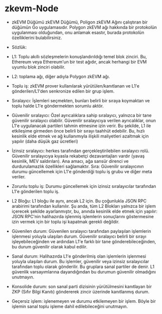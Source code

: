 # zkevm-Node

- zkEVM Düğümü zkEVM Düğümü, Poligon zkEVM Ağını çalıştıran bir düğümün Go uygulamasıdır. Polygon zkEVM ağı hakkında bir protokolün uygulanması olduğundan, onu anlamak esastır, burada protokolün özelliklerini bulabilirsiniz. 

- Sözlük: 

- L1: Toplu akıllı sözleşmelerin konuşlandırıldığı temel blok zinciri. Bu, Ethereum veya Ethereum'un bir test ağıdır, ancak herhangi bir EVM uyumlu blok zinciri olabilir. 

- L2: toplama ağı, diğer adıyla Polygon zkEVM ağı. 

- Toplu iş: zkEVM prover kullanılarak yürütülen/kanıtlanan ve L1'e gönderilen/L1'den senkronize edilen bir grup işlem. 

- Sıralayıcı: İşlemleri seçmekten, bunları belirli bir sıraya koymaktan ve toplu halde L1'e göndermekten sorumlu aktör. 

- Güvenilir sıralayıcı: Özel ayrıcalıklara sahip sıralayıcı, yalnızca bir tane güvenilir sıralayıcı olabilir. Güvenilir sıralayıcıya verilen ayrıcalıklar, onun L1'e uygulanacak partileri tahmin etmesine izin verir. Bu şekilde, L1 ile etkileşime girmeden önce belirli bir sırayı taahhüt edebilir. Bu, hızlı kesinlik elde etmek ve ağ kullanımıyla ilişkili maliyetleri azaltmak için yapılır (daha düşük gaz ücretleri) 

- İzinsiz sıralayıcı: herkes tarafından gerçekleştirilebilen sıralayıcı rolü. Güvenilir sıralayıcıya kıyasla rekabetçi dezavantajları vardır (yavaş kesinlik, MEV saldırıları). Ana amacı, ağa sansür direnci ve durdurulamazlık özellikleri sağlamaktır. Sıra: Güvenilir sıralayıcının durumu güncellemek için L1'e gönderdiği toplu iş grubu ve diğer meta veriler. 

- Zorunlu toplu iş: Durumu güncellemek için izinsiz sıralayıcılar tarafından L1'e gönderilen toplu iş. 

- L2 Bloğu: L1 bloğu ile aynı, ancak L2 için. Bu çoğunlukla JSON RPC arabirimi tarafından kullanılır. Şu anda, tüm L2 Blokları yalnızca bir işlem içerecek şekilde ayarlanmıştır, bu, anında kesinlik elde etmek için yapılır: JSON RPC'nin halihazırda işlenmiş işlemlerin sonuçlarını göstermesine izin vermek için bir toplu işi kapatmak gerekli değildir. 

- Güvenilen durum: Güvenilen sıralayıcı tarafından paylaşılan işlemlerin işlenmesi yoluyla ulaşılan durum. Güvenilir sıralayıcı belirli bir sırayı işleyebileceğinden ve ardından L1'e farklı bir tane gönderebileceğinden, bu durum güvenilir olarak kabul edilir. 

- Sanal durum: Halihazırda L1'e gönderilmiş olan işlemlerin işlenmesi yoluyla ulaşılan durum. Bu işlemler, güvenilir veya izinsiz sıralayıcılar tarafından toplu olarak gönderilir. Bu gruplara sanal partiler de denir. L1 güvenlik varsayımlarına dayandığından bu durumun güvenilir olmadığını unutmayın. 

- Konsolide durum: son sanal parti dizisinin yürütülmesini kanıtlayan bir ZKP (Sıfır Bilgi Kanıtı) göndererek zincir üzerinde kanıtlanmış durum. 

- Geçersiz işlem: işlenemeyen ve durumu etkilemeyen bir işlem. Böyle bir işlemin sanal toplu işleme dahil edilebileceğini unutmayın.
